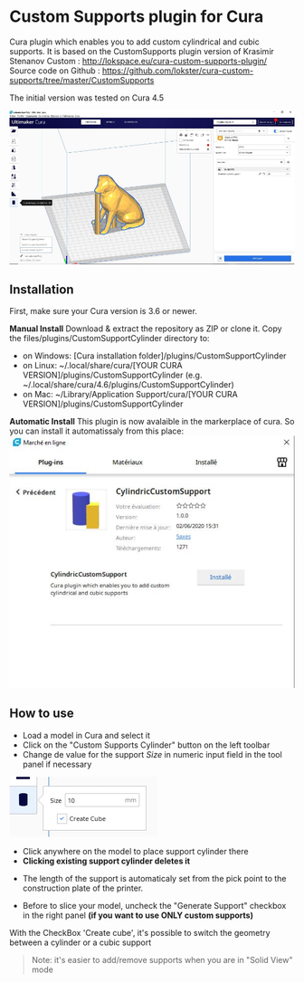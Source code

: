# Custom Supports plugin for Cura

Cura plugin which enables you to add custom cylindrical and cubic supports. It is based on the CustomSupports plugin version of Krasimir Stenanov Custom : http://lokspace.eu/cura-custom-supports-plugin/
Source code on Github : https://github.com/lokster/cura-custom-supports/tree/master/CustomSupports

The initial version was tested on Cura 4.5

![View plugin](./images/plugin.jpg)

Installation
----
First, make sure your Cura version is 3.6 or newer. 

**Manual Install**
Download & extract the repository as ZIP or clone it. Copy the files/plugins/CustomSupportCylinder directory to:
- on Windows: [Cura installation folder]/plugins/CustomSupportCylinder
- on Linux: ~/.local/share/cura/[YOUR CURA VERSION]/plugins/CustomSupportCylinder (e.g. ~/.local/share/cura/4.6/plugins/CustomSupportCylinder)
- on Mac: ~/Library/Application Support/cura/[YOUR CURA VERSION]/plugins/CustomSupportCylinder


**Automatic Install**
This plugin is now avalaible in the markerplace of cura. So you can install it automatissaly from this place:
![Automatic Install](./images/MarketPlace.JPG)


How to use
----
- Load a model in Cura and select it
- Click on the "Custom Supports Cylinder" button on the left toolbar
- Change de value for the support *Size* in numeric input field in the tool panel if necessary


![Numeric input field in the tool panel](./images/option.jpg)


- Click anywhere on the model to place support cylinder there
- **Clicking existing support cylinder deletes it**

* The length of the support is automaticaly set from the pick point to the construction plate of the printer.

- Before to slice your model, uncheck the "Generate Support" checkbox in the right panel **(if you want to use ONLY custom supports)**

With the CheckBox 'Create cube', it's possible to switch the geometry between a cylinder or a cubic support

>Note: it's easier to add/remove supports when you are in "Solid View" mode
	

